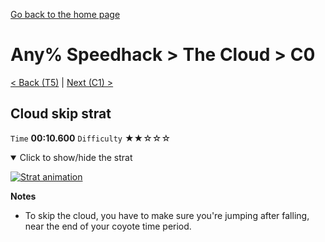 [Go back to the home page](https://github.com/Doublevil/scbspeedrun)

# Any% Speedhack > The Cloud > C0

[< Back (T5)](https://github.com/Doublevil/scbspeedrun/blob/main/levels/any_sh/T/T5.md) | [Next (C1) >](https://github.com/Doublevil/scbspeedrun/blob/main/levels/any_sh/C/C1.md)

## Cloud skip strat

`Time` **00:10.600** `Difficulty` ★★☆☆☆
<details open>
  <summary>Click to show/hide the strat</summary>

  [![Strat animation](https://github.com/Doublevil/scbspeedrun/blob/main/media/levels/C/C0_CloudSkip.webp)](https://github.com/Doublevil/scbspeedrun/blob/main/media/levels/C/C0_CloudSkip.mp4?raw=true)

  **Notes**
  - To skip the cloud, you have to make sure you're jumping after falling, near the end of your coyote time period.
</details>
